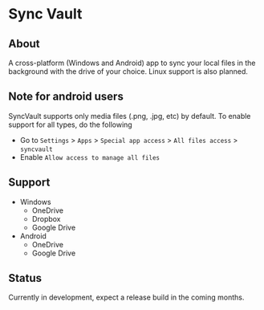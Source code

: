 # Sync Vault

## About

A cross-platform (Windows and Android) app to sync your local files in the background with the drive of your choice.
Linux support is also planned.

## Note for android users

SyncVault supports only media files (.png, .jpg, etc) by default.
To enable support for all types, do the following

- Go to `Settings` > `Apps` > `Special app access` > `All files access` > `syncvault`
- Enable `Allow access to manage all files`

## Support

- Windows
  - OneDrive
  - Dropbox
  - Google Drive
- Android
  - OneDrive
  - Google Drive

## Status

Currently in development, expect a release build in the coming months.
